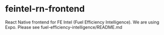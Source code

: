 # feintel-rn-frontend
React Native frontend for FE Intel (Fuel Efficiency Intelligence). We are using Expo. Please see
fuel-efficiency-intelligence/README.md
